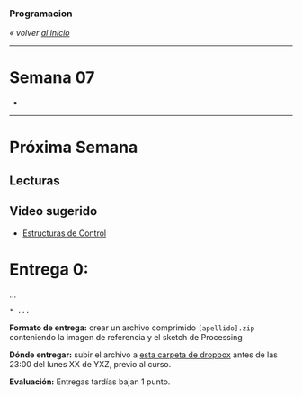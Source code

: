 ### Programacion
*« volver [al inicio](https://github.com/sergiomajluf/programacion)*

---

# Semana 07

* 

---



# Próxima Semana
## Lecturas


## Video sugerido
* [Estructuras de Control](https://www.acamica.com/clases/373/programacion-creativa-con-processing/estructuras-de-control-condicionales)
	

# Entrega 0: 
...

	* ...

	
**Formato de entrega:**
crear un archivo comprimido `[apellido].zip` conteniendo la imagen de referencia y el sketch de Processing

**Dónde entregar:**
subir el archivo a [esta carpeta de dropbox]() antes de las 23:00 del lunes XX de YXZ, previo al curso.

**Evaluación:**
Entregas tardías bajan 1 punto.